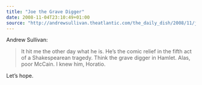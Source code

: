 ```yaml
---
title: "Joe the Grave Digger"
date: 2008-11-04T23:10:49+01:00
source: "http://andrewsullivan.theatlantic.com/the_daily_dish/2008/11/joe-the-grave-d.html"
---
```


Andrew Sullivan:

> It hit me the other day what he is. He’s the comic relief in the fifth act of a Shakespearean tragedy. Think the grave digger in Hamlet. Alas, poor McCain. I knew him, Horatio.

Let’s hope.
